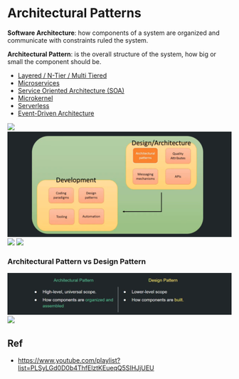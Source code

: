 # Architectural Patterns

**Software Architecture**: how components of a system are organized and communicate with constraints ruled the system.

**Architectural Pattern**: is the overall structure of the system, how big or small the component should be.

* [Layered / N-Tier / Multi Tiered](https://github.com/shamy1st/architectural-pattern-layered)
* [Microservices](https://github.com/shamy1st/architectural-pattern-microservices)
* [Service Oriented Architecture (SOA)](https://github.com/shamy1st/architectural-pattern-soa)
* [Microkernel](https://github.com/shamy1st/architectural-pattern-microkernel)
* [Serverless](https://github.com/shamy1st/architectural-pattern-serverless)
* [Event-Driven Architecture](https://github.com/shamy1st/architectural-pattern-event-driven)

![](https://github.com/shamy1st/architectural-patterns/blob/main/images/software-process)
![](https://github.com/shamy1st/architectural-patterns/blob/main/images/architecture-vs-development.png)
![](https://github.com/shamy1st/architectural-patterns/blob/main/images/software-architecture)
![](https://github.com/shamy1st/architectural-patterns/blob/main/images/architecture-types)

### Architectural Pattern vs Design Pattern
![](https://github.com/shamy1st/architectural-patterns/blob/main/images/architectural-vs-design-patterns.png)
![](https://github.com/shamy1st/architectural-patterns/blob/main/images/software-architecture-books)

## Ref
* https://www.youtube.com/playlist?list=PLSyLGd0D0b4ThfElztKEueqQ5SIHJjUEU
